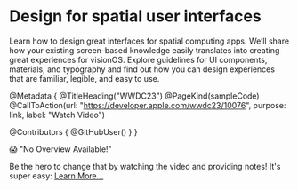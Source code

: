 # Design for spatial user interfaces

Learn how to design great interfaces for spatial computing apps. We’ll share how your existing screen-based knowledge easily translates into creating great experiences for visionOS. Explore guidelines for UI components, materials, and typography and find out how you can design experiences that are familiar, legible, and easy to use.

@Metadata {
   @TitleHeading("WWDC23")
   @PageKind(sampleCode)
   @CallToAction(url: "https://developer.apple.com/wwdc23/10076", purpose: link, label: "Watch Video")

   @Contributors {
      @GitHubUser(<replace this with your GitHub handle>)
   }
}

😱 "No Overview Available!"

Be the hero to change that by watching the video and providing notes! It's super easy:
 [Learn More…](https://wwdcnotes.github.io/WWDCNotes/documentation/wwdcnotes/contributing)
